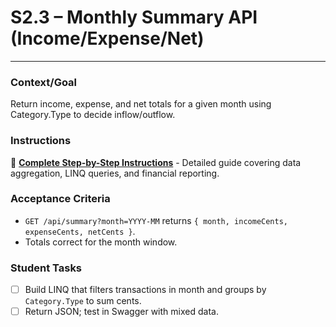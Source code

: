 # S2.3 – Monthly Summary API (Income/Expense/Net)

---

### Context/Goal
Return income, expense, and net totals for a given month using Category.Type to decide inflow/outflow.

### Instructions
📖 **[Complete Step-by-Step Instructions](https://github.com/tsalright-computer-programming/budget-buddy-app/blob/main/docs/instructions/S2.3/create-monthly-summary-api.md)** - Detailed guide covering data aggregation, LINQ queries, and financial reporting.

### Acceptance Criteria
- `GET /api/summary?month=YYYY-MM` returns `{ month, incomeCents, expenseCents, netCents }`.
- Totals correct for the month window.

### Student Tasks
- [ ] Build LINQ that filters transactions in month and groups by `Category.Type` to sum cents.
- [ ] Return JSON; test in Swagger with mixed data.